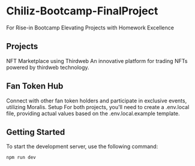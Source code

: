 # Chiliz-Bootcamp-FinalProject

For Rise-in Bootcamp
Elevating Projects with Homework Excellence

## Projects

NFT Marketplace using Thirdweb
An innovative platform for trading NFTs powered by thirdweb technology.

## Fan Token Hub

Connect with other fan token holders and participate in exclusive events, utilizing Moralis.
Setup
For both projects, you'll need to create a .env.local file, providing actual values based on the .env.local.example template.

## Getting Started

To start the development server, use the following command:

```bash
npm run dev
```
